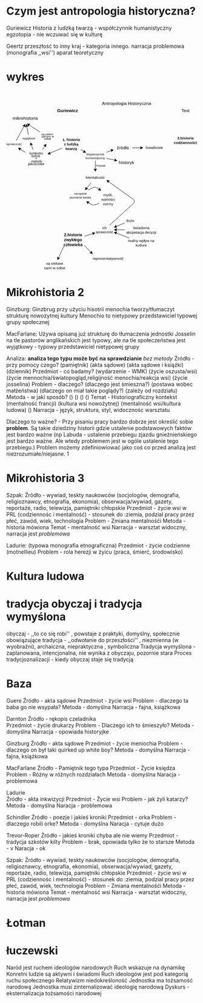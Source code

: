 # Czym jest antropologia historyczna? 
Guriewicz
Historia z ludzką twarzą - współczynnik humanistyczny
egzotopia - nie wczuwać się w kulturę

Geertz
przeszłość to inny kraj - kategoria innego.
narracja problemowa (monografia ,,wsi'')
aparat teoretyczny

# wykres 
<svg xmlns="http://www.w3.org/2000/svg" style="cursor:pointer;max-width:100%;max-height:490px;" xmlns:xlink="http://www.w3.org/1999/xlink" version="1.1" width="518px" viewBox="-0.5 -0.5 518 490" content="&lt;mxfile&gt;&#10;  &lt;diagram id=&quot;Hi7lBlctnwFlsOAV_O0D&quot; name=&quot;Page-1&quot;&gt;&#10;    &lt;mxGraphModel dx=&quot;888&quot; dy=&quot;766&quot; grid=&quot;1&quot; gridSize=&quot;10&quot; guides=&quot;1&quot; tooltips=&quot;1&quot; connect=&quot;1&quot; arrows=&quot;1&quot; fold=&quot;1&quot; page=&quot;1&quot; pageScale=&quot;1&quot; pageWidth=&quot;850&quot; pageHeight=&quot;1100&quot; math=&quot;0&quot; shadow=&quot;0&quot;&gt;&#10;      &lt;root&gt;&#10;        &lt;mxCell id=&quot;0&quot; /&gt;&#10;        &lt;mxCell id=&quot;1&quot; parent=&quot;0&quot; /&gt;&#10;        &lt;mxCell id=&quot;2&quot; value=&quot;Antropologia Historyczna&quot; style=&quot;text;html=1;align=center;verticalAlign=middle;whiteSpace=wrap;rounded=0;&quot; parent=&quot;1&quot; vertex=&quot;1&quot;&gt;&#10;          &lt;mxGeometry x=&quot;345&quot; y=&quot;290&quot; width=&quot;140&quot; height=&quot;70&quot; as=&quot;geometry&quot; /&gt;&#10;        &lt;/mxCell&gt;&#10;        &lt;mxCell id=&quot;4&quot; value=&quot;&amp;lt;b&amp;gt;Guriewicz&amp;lt;span style=&amp;quot;font-family: monospace; font-size: 0px; text-align: start; text-wrap-mode: nowrap;&amp;quot;&amp;gt;%3CmxGraphModel%3E%3Croot%3E%3CmxCell%20id%3D%220%22%2F%3E%3CmxCell%20id%3D%221%22%20parent%3D%220%22%2F%3E%3CmxCell%20id%3D%222%22%20value%3D%22Text%22%20style%3D%22text%3Bhtml%3D1%3Balign%3Dcenter%3BverticalAlign%3Dmiddle%3BwhiteSpace%3Dwrap%3Brounded%3D0%3B%22%20vertex%3D%221%22%20parent%3D%221%22%3E%3CmxGeometry%20x%3D%22230%22%20y%3D%22380%22%20width%3D%2260%22%20height%3D%2230%22%20as%3D%22geometry%22%2F%3E%3C%2FmxCell%3E%3C%2Froot%3E%3C%2FmxGraphModel%3E&amp;lt;/span&amp;gt;&amp;lt;/b&amp;gt;&quot; style=&quot;text;html=1;align=center;verticalAlign=middle;whiteSpace=wrap;rounded=0;&quot; parent=&quot;1&quot; vertex=&quot;1&quot;&gt;&#10;          &lt;mxGeometry x=&quot;225&quot; y=&quot;330&quot; width=&quot;60&quot; height=&quot;30&quot; as=&quot;geometry&quot; /&gt;&#10;        &lt;/mxCell&gt;&#10;        &lt;mxCell id=&quot;5&quot; value=&quot;Text&quot; style=&quot;text;html=1;align=center;verticalAlign=middle;whiteSpace=wrap;rounded=0;&quot; parent=&quot;1&quot; vertex=&quot;1&quot;&gt;&#10;          &lt;mxGeometry x=&quot;545&quot; y=&quot;330&quot; width=&quot;60&quot; height=&quot;30&quot; as=&quot;geometry&quot; /&gt;&#10;        &lt;/mxCell&gt;&#10;        &lt;mxCell id=&quot;47&quot; style=&quot;edgeStyle=none;html=1;&quot; parent=&quot;1&quot; source=&quot;6&quot; target=&quot;49&quot; edge=&quot;1&quot;&gt;&#10;          &lt;mxGeometry relative=&quot;1&quot; as=&quot;geometry&quot;&gt;&#10;            &lt;mxPoint x=&quot;200&quot; y=&quot;470&quot; as=&quot;targetPoint&quot; /&gt;&#10;          &lt;/mxGeometry&gt;&#10;        &lt;/mxCell&gt;&#10;        &lt;mxCell id=&quot;6&quot; value=&quot;&amp;lt;font style=&amp;quot;font-size: 10px;&amp;quot;&amp;gt;&amp;lt;b&amp;gt;1. historia z ludzką twarzą&amp;lt;/b&amp;gt;&amp;lt;/font&amp;gt;&quot; style=&quot;text;html=1;align=center;verticalAlign=middle;whiteSpace=wrap;rounded=0;&quot; parent=&quot;1&quot; vertex=&quot;1&quot;&gt;&#10;          &lt;mxGeometry x=&quot;240&quot; y=&quot;420&quot; width=&quot;50&quot; height=&quot;30&quot; as=&quot;geometry&quot; /&gt;&#10;        &lt;/mxCell&gt;&#10;        &lt;mxCell id=&quot;17&quot; style=&quot;edgeStyle=none;html=1;&quot; parent=&quot;1&quot; source=&quot;8&quot; edge=&quot;1&quot;&gt;&#10;          &lt;mxGeometry relative=&quot;1&quot; as=&quot;geometry&quot;&gt;&#10;            &lt;mxPoint x=&quot;380&quot; y=&quot;450&quot; as=&quot;targetPoint&quot; /&gt;&#10;          &lt;/mxGeometry&gt;&#10;        &lt;/mxCell&gt;&#10;        &lt;mxCell id=&quot;19&quot; style=&quot;edgeStyle=none;html=1;&quot; parent=&quot;1&quot; source=&quot;8&quot; target=&quot;20&quot; edge=&quot;1&quot;&gt;&#10;          &lt;mxGeometry relative=&quot;1&quot; as=&quot;geometry&quot;&gt;&#10;            &lt;mxPoint x=&quot;390&quot; y=&quot;480&quot; as=&quot;targetPoint&quot; /&gt;&#10;          &lt;/mxGeometry&gt;&#10;        &lt;/mxCell&gt;&#10;        &lt;mxCell id=&quot;8&quot; value=&quot;&amp;lt;font style=&amp;quot;font-size: 8px;&amp;quot;&amp;gt;Współczynnik humanistyczny&amp;lt;/font&amp;gt;&quot; style=&quot;text;html=1;align=center;verticalAlign=middle;whiteSpace=wrap;rounded=0;&quot; parent=&quot;1&quot; vertex=&quot;1&quot;&gt;&#10;          &lt;mxGeometry x=&quot;300&quot; y=&quot;455&quot; width=&quot;60&quot; height=&quot;25&quot; as=&quot;geometry&quot; /&gt;&#10;        &lt;/mxCell&gt;&#10;        &lt;mxCell id=&quot;23&quot; style=&quot;edgeStyle=none;html=1;&quot; parent=&quot;1&quot; source=&quot;11&quot; target=&quot;24&quot; edge=&quot;1&quot;&gt;&#10;          &lt;mxGeometry relative=&quot;1&quot; as=&quot;geometry&quot;&gt;&#10;            &lt;mxPoint x=&quot;300&quot; y=&quot;570&quot; as=&quot;targetPoint&quot; /&gt;&#10;          &lt;/mxGeometry&gt;&#10;        &lt;/mxCell&gt;&#10;        &lt;mxCell id=&quot;11&quot; value=&quot;&amp;lt;font size=&amp;quot;1&amp;quot;&amp;gt;Mentalność&amp;lt;/font&amp;gt;&quot; style=&quot;text;html=1;align=center;verticalAlign=middle;whiteSpace=wrap;rounded=0;&quot; parent=&quot;1&quot; vertex=&quot;1&quot;&gt;&#10;          &lt;mxGeometry x=&quot;300&quot; y=&quot;510&quot; width=&quot;60&quot; height=&quot;30&quot; as=&quot;geometry&quot; /&gt;&#10;        &lt;/mxCell&gt;&#10;        &lt;mxCell id=&quot;16&quot; style=&quot;edgeStyle=none;html=1;exitX=0;exitY=0;exitDx=0;exitDy=0;&quot; parent=&quot;1&quot; source=&quot;12&quot; target=&quot;11&quot; edge=&quot;1&quot;&gt;&#10;          &lt;mxGeometry relative=&quot;1&quot; as=&quot;geometry&quot; /&gt;&#10;        &lt;/mxCell&gt;&#10;        &lt;mxCell id=&quot;12&quot; value=&quot;&amp;lt;font style=&amp;quot;font-size: 7px;&amp;quot;&amp;gt;Postulat&amp;lt;/font&amp;gt;&quot; style=&quot;text;html=1;align=center;verticalAlign=middle;whiteSpace=wrap;rounded=0;&quot; parent=&quot;1&quot; vertex=&quot;1&quot;&gt;&#10;          &lt;mxGeometry x=&quot;330&quot; y=&quot;480&quot; width=&quot;30&quot; height=&quot;30&quot; as=&quot;geometry&quot; /&gt;&#10;        &lt;/mxCell&gt;&#10;        &lt;mxCell id=&quot;15&quot; style=&quot;edgeStyle=none;html=1;entryX=0.081;entryY=0.135;entryDx=0;entryDy=0;entryPerimeter=0;&quot; parent=&quot;1&quot; source=&quot;6&quot; target=&quot;8&quot; edge=&quot;1&quot;&gt;&#10;          &lt;mxGeometry relative=&quot;1&quot; as=&quot;geometry&quot; /&gt;&#10;        &lt;/mxCell&gt;&#10;        &lt;mxCell id=&quot;21&quot; style=&quot;edgeStyle=none;html=1;&quot; parent=&quot;1&quot; source=&quot;18&quot; target=&quot;22&quot; edge=&quot;1&quot;&gt;&#10;          &lt;mxGeometry relative=&quot;1&quot; as=&quot;geometry&quot;&gt;&#10;            &lt;mxPoint x=&quot;470&quot; y=&quot;445&quot; as=&quot;targetPoint&quot; /&gt;&#10;          &lt;/mxGeometry&gt;&#10;        &lt;/mxCell&gt;&#10;        &lt;mxCell id=&quot;18&quot; value=&quot;źródła&quot; style=&quot;text;html=1;align=center;verticalAlign=middle;whiteSpace=wrap;rounded=0;&quot; parent=&quot;1&quot; vertex=&quot;1&quot;&gt;&#10;          &lt;mxGeometry x=&quot;380&quot; y=&quot;430&quot; width=&quot;50&quot; height=&quot;30&quot; as=&quot;geometry&quot; /&gt;&#10;        &lt;/mxCell&gt;&#10;        &lt;mxCell id=&quot;20&quot; value=&quot;historyk&quot; style=&quot;text;html=1;align=center;verticalAlign=middle;whiteSpace=wrap;rounded=0;&quot; parent=&quot;1&quot; vertex=&quot;1&quot;&gt;&#10;          &lt;mxGeometry x=&quot;390&quot; y=&quot;470&quot; width=&quot;50&quot; height=&quot;30&quot; as=&quot;geometry&quot; /&gt;&#10;        &lt;/mxCell&gt;&#10;        &lt;mxCell id=&quot;22&quot; value=&quot;&amp;lt;font style=&amp;quot;font-size: 9px;&amp;quot;&amp;gt;Świadkowie&amp;lt;/font&amp;gt;&quot; style=&quot;text;html=1;align=center;verticalAlign=middle;whiteSpace=wrap;rounded=0;&quot; parent=&quot;1&quot; vertex=&quot;1&quot;&gt;&#10;          &lt;mxGeometry x=&quot;460&quot; y=&quot;430&quot; width=&quot;60&quot; height=&quot;30&quot; as=&quot;geometry&quot; /&gt;&#10;        &lt;/mxCell&gt;&#10;        &lt;mxCell id=&quot;35&quot; style=&quot;edgeStyle=none;html=1;entryX=0.117;entryY=0.028;entryDx=0;entryDy=0;entryPerimeter=0;&quot; parent=&quot;1&quot; source=&quot;24&quot; target=&quot;29&quot; edge=&quot;1&quot;&gt;&#10;          &lt;mxGeometry relative=&quot;1&quot; as=&quot;geometry&quot;&gt;&#10;            &lt;Array as=&quot;points&quot;&gt;&#10;              &lt;mxPoint x=&quot;310&quot; y=&quot;560&quot; /&gt;&#10;              &lt;mxPoint x=&quot;330&quot; y=&quot;550&quot; /&gt;&#10;            &lt;/Array&gt;&#10;          &lt;/mxGeometry&gt;&#10;        &lt;/mxCell&gt;&#10;        &lt;mxCell id=&quot;24&quot; value=&quot;&amp;lt;font style=&amp;quot;font-size: 8px;&amp;quot;&amp;gt;narzędzie poznania świata&amp;lt;/font&amp;gt;&quot; style=&quot;text;html=1;align=center;verticalAlign=middle;whiteSpace=wrap;rounded=0;&quot; parent=&quot;1&quot; vertex=&quot;1&quot;&gt;&#10;          &lt;mxGeometry x=&quot;260&quot; y=&quot;560&quot; width=&quot;60&quot; height=&quot;30&quot; as=&quot;geometry&quot; /&gt;&#10;        &lt;/mxCell&gt;&#10;        &lt;mxCell id=&quot;29&quot; value=&quot;&amp;lt;font style=&amp;quot;font-size: 10px;&amp;quot;&amp;gt;myśli,&amp;lt;/font&amp;gt;&amp;lt;div&amp;gt;&amp;lt;font style=&amp;quot;font-size: 10px;&amp;quot;&amp;gt;wartości&amp;lt;/font&amp;gt;&amp;lt;/div&amp;gt;&amp;lt;div&amp;gt;&amp;lt;font style=&amp;quot;font-size: 10px;&amp;quot;&amp;gt;normy&amp;lt;/font&amp;gt;&amp;lt;/div&amp;gt;&quot; style=&quot;text;html=1;align=center;verticalAlign=middle;whiteSpace=wrap;rounded=0;&quot; parent=&quot;1&quot; vertex=&quot;1&quot;&gt;&#10;          &lt;mxGeometry x=&quot;340&quot; y=&quot;560&quot; width=&quot;50&quot; height=&quot;50&quot; as=&quot;geometry&quot; /&gt;&#10;        &lt;/mxCell&gt;&#10;        &lt;mxCell id=&quot;33&quot; style=&quot;edgeStyle=none;html=1;entryX=0.75;entryY=1;entryDx=0;entryDy=0;&quot; parent=&quot;1&quot; source=&quot;29&quot; target=&quot;24&quot; edge=&quot;1&quot;&gt;&#10;          &lt;mxGeometry relative=&quot;1&quot; as=&quot;geometry&quot;&gt;&#10;            &lt;Array as=&quot;points&quot;&gt;&#10;              &lt;mxPoint x=&quot;330&quot; y=&quot;600&quot; /&gt;&#10;              &lt;mxPoint x=&quot;320&quot; y=&quot;600&quot; /&gt;&#10;            &lt;/Array&gt;&#10;          &lt;/mxGeometry&gt;&#10;        &lt;/mxCell&gt;&#10;        &lt;mxCell id=&quot;52&quot; style=&quot;edgeStyle=none;html=1;&quot; parent=&quot;1&quot; source=&quot;49&quot; target=&quot;53&quot; edge=&quot;1&quot;&gt;&#10;          &lt;mxGeometry relative=&quot;1&quot; as=&quot;geometry&quot;&gt;&#10;            &lt;mxPoint x=&quot;160&quot; y=&quot;430&quot; as=&quot;targetPoint&quot; /&gt;&#10;          &lt;/mxGeometry&gt;&#10;        &lt;/mxCell&gt;&#10;        &lt;mxCell id=&quot;61&quot; style=&quot;edgeStyle=none;html=1;entryX=0.75;entryY=1;entryDx=0;entryDy=0;&quot; parent=&quot;1&quot; source=&quot;49&quot; target=&quot;58&quot; edge=&quot;1&quot;&gt;&#10;          &lt;mxGeometry relative=&quot;1&quot; as=&quot;geometry&quot; /&gt;&#10;        &lt;/mxCell&gt;&#10;        &lt;mxCell id=&quot;49&quot; value=&quot;&amp;lt;font style=&amp;quot;font-size: 9px; line-height: 80%;&amp;quot;&amp;gt;konkretni&amp;lt;/font&amp;gt;&amp;lt;div&amp;gt;&amp;lt;span style=&amp;quot;background-color: transparent; font-size: 9px; line-height: 80%;&amp;quot;&amp;gt;ludzie&amp;amp;nbsp;&amp;lt;/span&amp;gt;&amp;lt;div style=&amp;quot;line-height: 80%;&amp;quot;&amp;gt;&amp;lt;div&amp;gt;&amp;lt;font style=&amp;quot;font-size: 9px; line-height: 80%;&amp;quot;&amp;gt;+&amp;lt;/font&amp;gt;&amp;lt;/div&amp;gt;&amp;lt;div&amp;gt;&amp;lt;font style=&amp;quot;font-size: 9px; line-height: 80%;&amp;quot;&amp;gt;&amp;amp;nbsp;metody jakościowe&amp;lt;/font&amp;gt;&amp;lt;/div&amp;gt;&amp;lt;/div&amp;gt;&amp;lt;/div&amp;gt;&quot; style=&quot;text;html=1;align=center;verticalAlign=middle;whiteSpace=wrap;rounded=0;&quot; parent=&quot;1&quot; vertex=&quot;1&quot;&gt;&#10;          &lt;mxGeometry x=&quot;140&quot; y=&quot;450&quot; width=&quot;60&quot; height=&quot;50&quot; as=&quot;geometry&quot; /&gt;&#10;        &lt;/mxCell&gt;&#10;        &lt;mxCell id=&quot;64&quot; style=&quot;edgeStyle=none;html=1;&quot; parent=&quot;1&quot; source=&quot;53&quot; target=&quot;62&quot; edge=&quot;1&quot;&gt;&#10;          &lt;mxGeometry relative=&quot;1&quot; as=&quot;geometry&quot; /&gt;&#10;        &lt;/mxCell&gt;&#10;        &lt;mxCell id=&quot;53&quot; value=&quot;&amp;lt;font style=&amp;quot;font-size: 8px;&amp;quot;&amp;gt;wyjątkowi&amp;lt;/font&amp;gt;&quot; style=&quot;text;html=1;align=center;verticalAlign=middle;whiteSpace=wrap;rounded=0;&quot; parent=&quot;1&quot; vertex=&quot;1&quot;&gt;&#10;          &lt;mxGeometry x=&quot;130&quot; y=&quot;410&quot; width=&quot;40&quot; height=&quot;20&quot; as=&quot;geometry&quot; /&gt;&#10;        &lt;/mxCell&gt;&#10;        &lt;mxCell id=&quot;63&quot; style=&quot;edgeStyle=none;html=1;entryX=0.5;entryY=1;entryDx=0;entryDy=0;&quot; parent=&quot;1&quot; source=&quot;58&quot; target=&quot;62&quot; edge=&quot;1&quot;&gt;&#10;          &lt;mxGeometry relative=&quot;1&quot; as=&quot;geometry&quot; /&gt;&#10;        &lt;/mxCell&gt;&#10;        &lt;mxCell id=&quot;58&quot; value=&quot;&amp;lt;font style=&amp;quot;font-size: 8px;&amp;quot;&amp;gt;sprawczość&amp;lt;/font&amp;gt;&quot; style=&quot;text;html=1;align=center;verticalAlign=middle;whiteSpace=wrap;rounded=0;&quot; parent=&quot;1&quot; vertex=&quot;1&quot;&gt;&#10;          &lt;mxGeometry x=&quot;90&quot; y=&quot;425&quot; width=&quot;40&quot; height=&quot;20&quot; as=&quot;geometry&quot; /&gt;&#10;        &lt;/mxCell&gt;&#10;        &lt;mxCell id=&quot;65&quot; style=&quot;edgeStyle=none;html=1;entryX=0.554;entryY=0.968;entryDx=0;entryDy=0;entryPerimeter=0;&quot; parent=&quot;1&quot; source=&quot;59&quot; target=&quot;62&quot; edge=&quot;1&quot;&gt;&#10;          &lt;mxGeometry relative=&quot;1&quot; as=&quot;geometry&quot; /&gt;&#10;        &lt;/mxCell&gt;&#10;        &lt;mxCell id=&quot;59&quot; value=&quot;&amp;lt;span style=&amp;quot;background-color: transparent; font-size: 8px; line-height: 80%;&amp;quot;&amp;gt;są celem&amp;lt;/span&amp;gt;&amp;lt;div style=&amp;quot;line-height: 80%;&amp;quot;&amp;gt;&amp;lt;span style=&amp;quot;background-color: transparent; font-size: 8px; line-height: 80%;&amp;quot;&amp;gt;&amp;amp;nbsp;samym w&amp;lt;/span&amp;gt;&amp;lt;/div&amp;gt;&amp;lt;div style=&amp;quot;line-height: 80%;&amp;quot;&amp;gt;&amp;lt;span style=&amp;quot;background-color: transparent; font-size: 8px; line-height: 80%;&amp;quot;&amp;gt;&amp;amp;nbsp;sobie&amp;lt;/span&amp;gt;&amp;lt;/div&amp;gt;&quot; style=&quot;text;html=1;align=center;verticalAlign=middle;whiteSpace=wrap;rounded=0;&quot; parent=&quot;1&quot; vertex=&quot;1&quot;&gt;&#10;          &lt;mxGeometry x=&quot;180&quot; y=&quot;390&quot; width=&quot;40&quot; height=&quot;50&quot; as=&quot;geometry&quot; /&gt;&#10;        &lt;/mxCell&gt;&#10;        &lt;mxCell id=&quot;60&quot; style=&quot;edgeStyle=none;html=1;entryX=0.423;entryY=0.881;entryDx=0;entryDy=0;entryPerimeter=0;&quot; parent=&quot;1&quot; source=&quot;49&quot; target=&quot;59&quot; edge=&quot;1&quot;&gt;&#10;          &lt;mxGeometry relative=&quot;1&quot; as=&quot;geometry&quot; /&gt;&#10;        &lt;/mxCell&gt;&#10;        &lt;mxCell id=&quot;62&quot; value=&quot;mikrohistoria&quot; style=&quot;text;html=1;align=center;verticalAlign=middle;whiteSpace=wrap;rounded=0;&quot; parent=&quot;1&quot; vertex=&quot;1&quot;&gt;&#10;          &lt;mxGeometry x=&quot;100&quot; y=&quot;350&quot; width=&quot;80&quot; height=&quot;30&quot; as=&quot;geometry&quot; /&gt;&#10;        &lt;/mxCell&gt;&#10;        &lt;mxCell id=&quot;69&quot; style=&quot;edgeStyle=none;html=1;&quot; parent=&quot;1&quot; source=&quot;66&quot; target=&quot;70&quot; edge=&quot;1&quot;&gt;&#10;          &lt;mxGeometry relative=&quot;1&quot; as=&quot;geometry&quot;&gt;&#10;            &lt;mxPoint x=&quot;340&quot; y=&quot;680&quot; as=&quot;targetPoint&quot; /&gt;&#10;          &lt;/mxGeometry&gt;&#10;        &lt;/mxCell&gt;&#10;        &lt;mxCell id=&quot;82&quot; style=&quot;edgeStyle=none;html=1;entryX=0.032;entryY=0.122;entryDx=0;entryDy=0;exitX=1;exitY=1;exitDx=0;exitDy=0;entryPerimeter=0;&quot; parent=&quot;1&quot; source=&quot;66&quot; target=&quot;81&quot; edge=&quot;1&quot;&gt;&#10;          &lt;mxGeometry relative=&quot;1&quot; as=&quot;geometry&quot; /&gt;&#10;        &lt;/mxCell&gt;&#10;        &lt;mxCell id=&quot;84&quot; style=&quot;edgeStyle=none;html=1;exitX=0.078;exitY=1.066;exitDx=0;exitDy=0;exitPerimeter=0;&quot; parent=&quot;1&quot; source=&quot;66&quot; target=&quot;85&quot; edge=&quot;1&quot;&gt;&#10;          &lt;mxGeometry relative=&quot;1&quot; as=&quot;geometry&quot;&gt;&#10;            &lt;mxPoint x=&quot;230&quot; y=&quot;760&quot; as=&quot;targetPoint&quot; /&gt;&#10;          &lt;/mxGeometry&gt;&#10;        &lt;/mxCell&gt;&#10;        &lt;mxCell id=&quot;66&quot; value=&quot;&amp;lt;font style=&amp;quot;font-size: 11px;&amp;quot;&amp;gt;&amp;lt;b&amp;gt;2.historia zwykłego człowieka&amp;lt;/b&amp;gt;&amp;lt;/font&amp;gt;&quot; style=&quot;text;html=1;align=center;verticalAlign=middle;whiteSpace=wrap;rounded=0;&quot; parent=&quot;1&quot; vertex=&quot;1&quot;&gt;&#10;          &lt;mxGeometry x=&quot;240&quot; y=&quot;680&quot; width=&quot;60&quot; height=&quot;30&quot; as=&quot;geometry&quot; /&gt;&#10;        &lt;/mxCell&gt;&#10;        &lt;mxCell id=&quot;70&quot; value=&quot;&amp;lt;font style=&amp;quot;font-size: 9px;&amp;quot;&amp;gt;Ich sprawczość&amp;lt;/font&amp;gt;&quot; style=&quot;text;html=1;align=center;verticalAlign=middle;whiteSpace=wrap;rounded=0;&quot; parent=&quot;1&quot; vertex=&quot;1&quot;&gt;&#10;          &lt;mxGeometry x=&quot;330&quot; y=&quot;655&quot; width=&quot;50&quot; height=&quot;25&quot; as=&quot;geometry&quot; /&gt;&#10;        &lt;/mxCell&gt;&#10;        &lt;mxCell id=&quot;76&quot; style=&quot;edgeStyle=none;html=1;entryX=1;entryY=0.25;entryDx=0;entryDy=0;&quot; parent=&quot;1&quot; source=&quot;73&quot; target=&quot;70&quot; edge=&quot;1&quot;&gt;&#10;          &lt;mxGeometry relative=&quot;1&quot; as=&quot;geometry&quot; /&gt;&#10;        &lt;/mxCell&gt;&#10;        &lt;mxCell id=&quot;73&quot; value=&quot;&amp;lt;font size=&amp;quot;1&amp;quot;&amp;gt;dużo&amp;lt;/font&amp;gt;&amp;lt;span style=&amp;quot;font-family: monospace; font-size: 0px; text-align: start; text-wrap-mode: nowrap;&amp;quot;&amp;gt;%3CmxGraphModel%3E%3Croot%3E%3CmxCell%20id%3D%220%22%2F%3E%3CmxCell%20id%3D%221%22%20parent%3D%220%22%2F%3E%3CmxCell%20id%3D%222%22%20value%3D%22%26lt%3Bfont%20style%3D%26quot%3Bfont-size%3A%209px%3B%26quot%3B%26gt%3BIch%20sprawczo%C5%9B%C4%87%26lt%3B%2Ffont%26gt%3B%22%20style%3D%22text%3Bhtml%3D1%3Balign%3Dcenter%3BverticalAlign%3Dmiddle%3BwhiteSpace%3Dwrap%3Brounded%3D0%3B%22%20vertex%3D%221%22%20parent%3D%221%22%3E%3CmxGeometry%20x%3D%22330%22%20y%3D%22655%22%20width%3D%2250%22%20height%3D%2225%22%20as%3D%22geometry%22%2F%3E%3C%2FmxCell%3E%3C%2Froot%3E%3C%2FmxGraphModel%3E&amp;lt;/span&amp;gt;&quot; style=&quot;text;html=1;align=center;verticalAlign=middle;whiteSpace=wrap;rounded=0;&quot; parent=&quot;1&quot; vertex=&quot;1&quot;&gt;&#10;          &lt;mxGeometry x=&quot;410&quot; y=&quot;630&quot; width=&quot;30&quot; height=&quot;25&quot; as=&quot;geometry&quot; /&gt;&#10;        &lt;/mxCell&gt;&#10;        &lt;mxCell id=&quot;75&quot; style=&quot;edgeStyle=none;html=1;entryX=1;entryY=0.5;entryDx=0;entryDy=0;&quot; parent=&quot;1&quot; source=&quot;74&quot; target=&quot;70&quot; edge=&quot;1&quot;&gt;&#10;          &lt;mxGeometry relative=&quot;1&quot; as=&quot;geometry&quot; /&gt;&#10;        &lt;/mxCell&gt;&#10;        &lt;mxCell id=&quot;74&quot; value=&quot;&amp;lt;font size=&amp;quot;1&amp;quot;&amp;gt;świadoma akcpetacja decyzji&amp;lt;/font&amp;gt;&quot; style=&quot;text;html=1;align=center;verticalAlign=middle;whiteSpace=wrap;rounded=0;&quot; parent=&quot;1&quot; vertex=&quot;1&quot;&gt;&#10;          &lt;mxGeometry x=&quot;410&quot; y=&quot;655&quot; width=&quot;90&quot; height=&quot;25&quot; as=&quot;geometry&quot; /&gt;&#10;        &lt;/mxCell&gt;&#10;        &lt;mxCell id=&quot;80&quot; style=&quot;edgeStyle=none;html=1;entryX=1;entryY=0.75;entryDx=0;entryDy=0;&quot; parent=&quot;1&quot; source=&quot;77&quot; target=&quot;70&quot; edge=&quot;1&quot;&gt;&#10;          &lt;mxGeometry relative=&quot;1&quot; as=&quot;geometry&quot; /&gt;&#10;        &lt;/mxCell&gt;&#10;        &lt;mxCell id=&quot;77&quot; value=&quot;&amp;lt;font size=&amp;quot;1&amp;quot;&amp;gt;realny wpływ na kutlure&amp;lt;/font&amp;gt;&quot; style=&quot;text;html=1;align=center;verticalAlign=middle;whiteSpace=wrap;rounded=0;&quot; parent=&quot;1&quot; vertex=&quot;1&quot;&gt;&#10;          &lt;mxGeometry x=&quot;410&quot; y=&quot;690&quot; width=&quot;90&quot; height=&quot;25&quot; as=&quot;geometry&quot; /&gt;&#10;        &lt;/mxCell&gt;&#10;        &lt;mxCell id=&quot;81&quot; value=&quot;&amp;lt;font style=&amp;quot;font-size: 10px;&amp;quot;&amp;gt;reprezentatywność&amp;lt;/font&amp;gt;&quot; style=&quot;text;html=1;align=center;verticalAlign=middle;whiteSpace=wrap;rounded=0;&quot; parent=&quot;1&quot; vertex=&quot;1&quot;&gt;&#10;          &lt;mxGeometry x=&quot;320&quot; y=&quot;730&quot; width=&quot;90&quot; height=&quot;30&quot; as=&quot;geometry&quot; /&gt;&#10;        &lt;/mxCell&gt;&#10;        &lt;mxCell id=&quot;85&quot; value=&quot;&amp;lt;font style=&amp;quot;font-size: 10px;&amp;quot;&amp;gt;są ciekawi sami w sobie&amp;lt;/font&amp;gt;&quot; style=&quot;text;html=1;align=center;verticalAlign=middle;whiteSpace=wrap;rounded=0;&quot; parent=&quot;1&quot; vertex=&quot;1&quot;&gt;&#10;          &lt;mxGeometry x=&quot;190&quot; y=&quot;750&quot; width=&quot;60&quot; height=&quot;30&quot; as=&quot;geometry&quot; /&gt;&#10;        &lt;/mxCell&gt;&#10;        &lt;mxCell id=&quot;87&quot; style=&quot;edgeStyle=none;html=1;entryX=1;entryY=0.75;entryDx=0;entryDy=0;&quot; parent=&quot;1&quot; source=&quot;70&quot; target=&quot;11&quot; edge=&quot;1&quot;&gt;&#10;          &lt;mxGeometry relative=&quot;1&quot; as=&quot;geometry&quot;&gt;&#10;            &lt;Array as=&quot;points&quot;&gt;&#10;              &lt;mxPoint x=&quot;440&quot; y=&quot;590&quot; /&gt;&#10;            &lt;/Array&gt;&#10;          &lt;/mxGeometry&gt;&#10;        &lt;/mxCell&gt;&#10;        &lt;mxCell id=&quot;88&quot; value=&quot;&amp;lt;font style=&amp;quot;font-size: 10px;&amp;quot;&amp;gt;&amp;lt;b&amp;gt;3.historia codzienności&amp;lt;/b&amp;gt;&amp;lt;/font&amp;gt;&quot; style=&quot;text;html=1;align=center;verticalAlign=middle;whiteSpace=wrap;rounded=0;&quot; parent=&quot;1&quot; vertex=&quot;1&quot;&gt;&#10;          &lt;mxGeometry x=&quot;545&quot; y=&quot;410&quot; width=&quot;60&quot; height=&quot;30&quot; as=&quot;geometry&quot; /&gt;&#10;        &lt;/mxCell&gt;&#10;      &lt;/root&gt;&#10;    &lt;/mxGraphModel&gt;&#10;  &lt;/diagram&gt;&#10;&lt;/mxfile&gt;&#10;" onclick="(function(svg){var src=window.event.target||window.event.srcElement;while (src!=null&amp;&amp;src.nodeName.toLowerCase()!='a'){src=src.parentNode;}if(src==null){if(svg.wnd!=null&amp;&amp;!svg.wnd.closed){svg.wnd.focus();}else{var r=function(evt){if(evt.data=='ready'&amp;&amp;evt.source==svg.wnd){svg.wnd.postMessage(decodeURIComponent(svg.getAttribute('content')),'*');window.removeEventListener('message',r);}};window.addEventListener('message',r);svg.wnd=window.open('https://viewer.diagrams.net/?client=1&amp;page=0&amp;edit=_blank');}}})(this);"><defs/><g><g><rect x="256" y="0" width="140" height="70" fill="none" stroke="none" pointer-events="all"/></g><g><g transform="translate(-0.5 -0.5)"><switch><foreignObject style="overflow: visible; text-align: left;" pointer-events="none" width="100%" height="100%" requiredFeatures="http://www.w3.org/TR/SVG11/feature#Extensibility"><div xmlns="http://www.w3.org/1999/xhtml" style="display: flex; align-items: unsafe center; justify-content: unsafe center; width: 138px; height: 1px; padding-top: 35px; margin-left: 257px;"><div style="box-sizing: border-box; font-size: 0; text-align: center; color: #000000; "><div style="display: inline-block; font-size: 12px; font-family: &quot;Helvetica&quot;; color: light-dark(#000000, #ffffff); line-height: 1.2; pointer-events: all; white-space: normal; word-wrap: normal; ">Antropologia Historyczna</div></div></div></foreignObject><text x="326" y="39" fill="light-dark(#000000, #ffffff)" font-family="&quot;Helvetica&quot;" font-size="12px" text-anchor="middle">Antropologia Historyczna</text></switch></g></g><g><rect x="136" y="40" width="60" height="30" fill="none" stroke="none" pointer-events="all"/></g><g><g transform="translate(-0.5 -0.5)"><switch><foreignObject style="overflow: visible; text-align: left;" pointer-events="none" width="100%" height="100%" requiredFeatures="http://www.w3.org/TR/SVG11/feature#Extensibility"><div xmlns="http://www.w3.org/1999/xhtml" style="display: flex; align-items: unsafe center; justify-content: unsafe center; width: 58px; height: 1px; padding-top: 55px; margin-left: 137px;"><div style="box-sizing: border-box; font-size: 0; text-align: center; color: #000000; "><div style="display: inline-block; font-size: 12px; font-family: &quot;Helvetica&quot;; color: light-dark(#000000, #ffffff); line-height: 1.2; pointer-events: all; white-space: normal; word-wrap: normal; "><b>Guriewicz<span style="font-family: monospace; font-size: 0px; text-align: start; text-wrap-mode: nowrap;">%3CmxGraphModel%3E%3Croot%3E%3CmxCell%20id%3D%220%22%2F%3E%3CmxCell%20id%3D%221%22%20parent%3D%220%22%2F%3E%3CmxCell%20id%3D%222%22%20value%3D%22Text%22%20style%3D%22text%3Bhtml%3D1%3Balign%3Dcenter%3BverticalAlign%3Dmiddle%3BwhiteSpace%3Dwrap%3Brounded%3D0%3B%22%20vertex%3D%221%22%20parent%3D%221%22%3E%3CmxGeometry%20x%3D%22230%22%20y%3D%22380%22%20width%3D%2260%22%20height%3D%2230%22%20as%3D%22geometry%22%2F%3E%3C%2FmxCell%3E%3C%2Froot%3E%3C%2FmxGraphModel%3E</span></b></div></div></div></foreignObject><text x="166" y="59" fill="light-dark(#000000, #ffffff)" font-family="&quot;Helvetica&quot;" font-size="12px" text-anchor="middle">Guriewicz%...</text></switch></g></g><g><rect x="456" y="40" width="60" height="30" fill="none" stroke="none" pointer-events="all"/></g><g><g transform="translate(-0.5 -0.5)"><switch><foreignObject style="overflow: visible; text-align: left;" pointer-events="none" width="100%" height="100%" requiredFeatures="http://www.w3.org/TR/SVG11/feature#Extensibility"><div xmlns="http://www.w3.org/1999/xhtml" style="display: flex; align-items: unsafe center; justify-content: unsafe center; width: 58px; height: 1px; padding-top: 55px; margin-left: 457px;"><div style="box-sizing: border-box; font-size: 0; text-align: center; color: #000000; "><div style="display: inline-block; font-size: 12px; font-family: &quot;Helvetica&quot;; color: light-dark(#000000, #ffffff); line-height: 1.2; pointer-events: all; white-space: normal; word-wrap: normal; ">Text</div></div></div></foreignObject><text x="486" y="59" fill="light-dark(#000000, #ffffff)" font-family="&quot;Helvetica&quot;" font-size="12px" text-anchor="middle">Text</text></switch></g></g><g><path d="M 151 155.53 L 116.87 169.9" fill="none" stroke="#000000" stroke-miterlimit="10" pointer-events="stroke" style="stroke: light-dark(rgb(0, 0, 0), rgb(255, 255, 255));"/><path d="M 112.03 171.93 L 117.12 165.99 L 116.87 169.9 L 119.84 172.44 Z" fill="#000000" stroke="#000000" stroke-miterlimit="10" pointer-events="all" style="fill: light-dark(rgb(0, 0, 0), rgb(255, 255, 255)); stroke: light-dark(rgb(0, 0, 0), rgb(255, 255, 255));"/></g><g><rect x="151" y="130" width="50" height="30" fill="none" stroke="none" pointer-events="all"/></g><g><g transform="translate(-0.5 -0.5)"><switch><foreignObject style="overflow: visible; text-align: left;" pointer-events="none" width="100%" height="100%" requiredFeatures="http://www.w3.org/TR/SVG11/feature#Extensibility"><div xmlns="http://www.w3.org/1999/xhtml" style="display: flex; align-items: unsafe center; justify-content: unsafe center; width: 48px; height: 1px; padding-top: 145px; margin-left: 152px;"><div style="box-sizing: border-box; font-size: 0; text-align: center; color: #000000; "><div style="display: inline-block; font-size: 12px; font-family: &quot;Helvetica&quot;; color: light-dark(#000000, #ffffff); line-height: 1.2; pointer-events: all; white-space: normal; word-wrap: normal; "><font style="font-size: 10px;"><b>1. historia z ludzką twarzą</b></font></div></div></div></foreignObject><text x="176" y="149" fill="light-dark(#000000, #ffffff)" font-family="&quot;Helvetica&quot;" font-size="12px" text-anchor="middle">1. histo...</text></switch></g></g><g><path d="M 271 167 L 284.99 162.1" fill="none" stroke="#000000" stroke-miterlimit="10" pointer-events="stroke" style="stroke: light-dark(rgb(0, 0, 0), rgb(255, 255, 255));"/><path d="M 289.94 160.37 L 284.49 165.99 L 284.99 162.1 L 282.18 159.38 Z" fill="#000000" stroke="#000000" stroke-miterlimit="10" pointer-events="all" style="fill: light-dark(rgb(0, 0, 0), rgb(255, 255, 255)); stroke: light-dark(rgb(0, 0, 0), rgb(255, 255, 255));"/></g><g><path d="M 271 183.68 L 294.76 188.57" fill="none" stroke="#000000" stroke-miterlimit="10" pointer-events="stroke" style="stroke: light-dark(rgb(0, 0, 0), rgb(255, 255, 255));"/><path d="M 299.9 189.63 L 292.34 191.64 L 294.76 188.57 L 293.75 184.79 Z" fill="#000000" stroke="#000000" stroke-miterlimit="10" pointer-events="all" style="fill: light-dark(rgb(0, 0, 0), rgb(255, 255, 255)); stroke: light-dark(rgb(0, 0, 0), rgb(255, 255, 255));"/></g><g><rect x="211" y="165" width="60" height="25" fill="none" stroke="none" pointer-events="all"/></g><g><g transform="translate(-0.5 -0.5)"><switch><foreignObject style="overflow: visible; text-align: left;" pointer-events="none" width="100%" height="100%" requiredFeatures="http://www.w3.org/TR/SVG11/feature#Extensibility"><div xmlns="http://www.w3.org/1999/xhtml" style="display: flex; align-items: unsafe center; justify-content: unsafe center; width: 58px; height: 1px; padding-top: 178px; margin-left: 212px;"><div style="box-sizing: border-box; font-size: 0; text-align: center; color: #000000; "><div style="display: inline-block; font-size: 12px; font-family: &quot;Helvetica&quot;; color: light-dark(#000000, #ffffff); line-height: 1.2; pointer-events: all; white-space: normal; word-wrap: normal; "><font style="font-size: 8px;">Współczynnik humanistyczny</font></div></div></div></foreignObject><text x="241" y="181" fill="light-dark(#000000, #ffffff)" font-family="&quot;Helvetica&quot;" font-size="12px" text-anchor="middle">Współczynni...</text></switch></g></g><g><path d="M 229 250 L 216.98 265.03" fill="none" stroke="#000000" stroke-miterlimit="10" pointer-events="stroke" style="stroke: light-dark(rgb(0, 0, 0), rgb(255, 255, 255));"/><path d="M 213.7 269.13 L 215.34 261.47 L 216.98 265.03 L 220.8 265.85 Z" fill="#000000" stroke="#000000" stroke-miterlimit="10" pointer-events="all" style="fill: light-dark(rgb(0, 0, 0), rgb(255, 255, 255)); stroke: light-dark(rgb(0, 0, 0), rgb(255, 255, 255));"/></g><g><rect x="211" y="220" width="60" height="30" fill="none" stroke="none" pointer-events="all"/></g><g><g transform="translate(-0.5 -0.5)"><switch><foreignObject style="overflow: visible; text-align: left;" pointer-events="none" width="100%" height="100%" requiredFeatures="http://www.w3.org/TR/SVG11/feature#Extensibility"><div xmlns="http://www.w3.org/1999/xhtml" style="display: flex; align-items: unsafe center; justify-content: unsafe center; width: 58px; height: 1px; padding-top: 235px; margin-left: 212px;"><div style="box-sizing: border-box; font-size: 0; text-align: center; color: #000000; "><div style="display: inline-block; font-size: 12px; font-family: &quot;Helvetica&quot;; color: light-dark(#000000, #ffffff); line-height: 1.2; pointer-events: all; white-space: normal; word-wrap: normal; "><font size="1">Mentalność</font></div></div></div></foreignObject><text x="241" y="239" fill="light-dark(#000000, #ffffff)" font-family="&quot;Helvetica&quot;" font-size="12px" text-anchor="middle">Mentalność</text></switch></g></g><g><path d="M 241 190 L 241 213.63" fill="none" stroke="#000000" stroke-miterlimit="10" pointer-events="stroke" style="stroke: light-dark(rgb(0, 0, 0), rgb(255, 255, 255));"/><path d="M 241 218.88 L 237.5 211.88 L 241 213.63 L 244.5 211.88 Z" fill="#000000" stroke="#000000" stroke-miterlimit="10" pointer-events="all" style="fill: light-dark(rgb(0, 0, 0), rgb(255, 255, 255)); stroke: light-dark(rgb(0, 0, 0), rgb(255, 255, 255));"/></g><g><rect x="241" y="190" width="30" height="30" fill="none" stroke="none" pointer-events="all"/></g><g><g transform="translate(-0.5 -0.5)"><switch><foreignObject style="overflow: visible; text-align: left;" pointer-events="none" width="100%" height="100%" requiredFeatures="http://www.w3.org/TR/SVG11/feature#Extensibility"><div xmlns="http://www.w3.org/1999/xhtml" style="display: flex; align-items: unsafe center; justify-content: unsafe center; width: 28px; height: 1px; padding-top: 205px; margin-left: 242px;"><div style="box-sizing: border-box; font-size: 0; text-align: center; color: #000000; "><div style="display: inline-block; font-size: 12px; font-family: &quot;Helvetica&quot;; color: light-dark(#000000, #ffffff); line-height: 1.2; pointer-events: all; white-space: normal; word-wrap: normal; "><font style="font-size: 7px;">Postulat</font></div></div></div></foreignObject><text x="256" y="209" fill="light-dark(#000000, #ffffff)" font-family="&quot;Helvetica&quot;" font-size="12px" text-anchor="middle">Postu...</text></switch></g></g><g><path d="M 201 159.66 L 210.37 165.15" fill="none" stroke="#000000" stroke-miterlimit="10" pointer-events="stroke" style="stroke: light-dark(rgb(0, 0, 0), rgb(255, 255, 255));"/><path d="M 214.9 167.81 L 207.09 167.29 L 210.37 165.15 L 210.63 161.25 Z" fill="#000000" stroke="#000000" stroke-miterlimit="10" pointer-events="all" style="fill: light-dark(rgb(0, 0, 0), rgb(255, 255, 255)); stroke: light-dark(rgb(0, 0, 0), rgb(255, 255, 255));"/></g><g><path d="M 341 155 L 364.63 155" fill="none" stroke="#000000" stroke-miterlimit="10" pointer-events="stroke" style="stroke: light-dark(rgb(0, 0, 0), rgb(255, 255, 255));"/><path d="M 369.88 155 L 362.88 158.5 L 364.63 155 L 362.88 151.5 Z" fill="#000000" stroke="#000000" stroke-miterlimit="10" pointer-events="all" style="fill: light-dark(rgb(0, 0, 0), rgb(255, 255, 255)); stroke: light-dark(rgb(0, 0, 0), rgb(255, 255, 255));"/></g><g><rect x="291" y="140" width="50" height="30" fill="none" stroke="none" pointer-events="all"/></g><g><g transform="translate(-0.5 -0.5)"><switch><foreignObject style="overflow: visible; text-align: left;" pointer-events="none" width="100%" height="100%" requiredFeatures="http://www.w3.org/TR/SVG11/feature#Extensibility"><div xmlns="http://www.w3.org/1999/xhtml" style="display: flex; align-items: unsafe center; justify-content: unsafe center; width: 48px; height: 1px; padding-top: 155px; margin-left: 292px;"><div style="box-sizing: border-box; font-size: 0; text-align: center; color: #000000; "><div style="display: inline-block; font-size: 12px; font-family: &quot;Helvetica&quot;; color: light-dark(#000000, #ffffff); line-height: 1.2; pointer-events: all; white-space: normal; word-wrap: normal; ">źródła</div></div></div></foreignObject><text x="316" y="159" fill="light-dark(#000000, #ffffff)" font-family="&quot;Helvetica&quot;" font-size="12px" text-anchor="middle">źródła</text></switch></g></g><g><rect x="301" y="180" width="50" height="30" fill="none" stroke="none" pointer-events="all"/></g><g><g transform="translate(-0.5 -0.5)"><switch><foreignObject style="overflow: visible; text-align: left;" pointer-events="none" width="100%" height="100%" requiredFeatures="http://www.w3.org/TR/SVG11/feature#Extensibility"><div xmlns="http://www.w3.org/1999/xhtml" style="display: flex; align-items: unsafe center; justify-content: unsafe center; width: 48px; height: 1px; padding-top: 195px; margin-left: 302px;"><div style="box-sizing: border-box; font-size: 0; text-align: center; color: #000000; "><div style="display: inline-block; font-size: 12px; font-family: &quot;Helvetica&quot;; color: light-dark(#000000, #ffffff); line-height: 1.2; pointer-events: all; white-space: normal; word-wrap: normal; ">historyk</div></div></div></foreignObject><text x="326" y="199" fill="light-dark(#000000, #ffffff)" font-family="&quot;Helvetica&quot;" font-size="12px" text-anchor="middle">historyk</text></switch></g></g><g><rect x="371" y="140" width="60" height="30" fill="none" stroke="none" pointer-events="all"/></g><g><g transform="translate(-0.5 -0.5)"><switch><foreignObject style="overflow: visible; text-align: left;" pointer-events="none" width="100%" height="100%" requiredFeatures="http://www.w3.org/TR/SVG11/feature#Extensibility"><div xmlns="http://www.w3.org/1999/xhtml" style="display: flex; align-items: unsafe center; justify-content: unsafe center; width: 58px; height: 1px; padding-top: 155px; margin-left: 372px;"><div style="box-sizing: border-box; font-size: 0; text-align: center; color: #000000; "><div style="display: inline-block; font-size: 12px; font-family: &quot;Helvetica&quot;; color: light-dark(#000000, #ffffff); line-height: 1.2; pointer-events: all; white-space: normal; word-wrap: normal; "><font style="font-size: 9px;">Świadkowie</font></div></div></div></foreignObject><text x="401" y="159" fill="light-dark(#000000, #ffffff)" font-family="&quot;Helvetica&quot;" font-size="12px" text-anchor="middle">Świadkowie</text></switch></g></g><g><path d="M 221 270 L 232.06 264.47 Q 241 260 246.34 263.84 L 251.68 267.68" fill="none" stroke="#000000" stroke-miterlimit="10" pointer-events="stroke" style="stroke: light-dark(rgb(0, 0, 0), rgb(255, 255, 255));"/><path d="M 255.94 270.75 L 248.22 269.5 L 251.68 267.68 L 252.3 263.82 Z" fill="#000000" stroke="#000000" stroke-miterlimit="10" pointer-events="all" style="fill: light-dark(rgb(0, 0, 0), rgb(255, 255, 255)); stroke: light-dark(rgb(0, 0, 0), rgb(255, 255, 255));"/></g><g><rect x="171" y="270" width="60" height="30" fill="none" stroke="none" pointer-events="all"/></g><g><g transform="translate(-0.5 -0.5)"><switch><foreignObject style="overflow: visible; text-align: left;" pointer-events="none" width="100%" height="100%" requiredFeatures="http://www.w3.org/TR/SVG11/feature#Extensibility"><div xmlns="http://www.w3.org/1999/xhtml" style="display: flex; align-items: unsafe center; justify-content: unsafe center; width: 58px; height: 1px; padding-top: 285px; margin-left: 172px;"><div style="box-sizing: border-box; font-size: 0; text-align: center; color: #000000; "><div style="display: inline-block; font-size: 12px; font-family: &quot;Helvetica&quot;; color: light-dark(#000000, #ffffff); line-height: 1.2; pointer-events: all; white-space: normal; word-wrap: normal; "><font style="font-size: 8px;">narzędzie poznania świata</font></div></div></div></foreignObject><text x="201" y="289" fill="light-dark(#000000, #ffffff)" font-family="&quot;Helvetica&quot;" font-size="12px" text-anchor="middle">narzędzie p...</text></switch></g></g><g><rect x="251" y="270" width="50" height="50" fill="none" stroke="none" pointer-events="all"/></g><g><g transform="translate(-0.5 -0.5)"><switch><foreignObject style="overflow: visible; text-align: left;" pointer-events="none" width="100%" height="100%" requiredFeatures="http://www.w3.org/TR/SVG11/feature#Extensibility"><div xmlns="http://www.w3.org/1999/xhtml" style="display: flex; align-items: unsafe center; justify-content: unsafe center; width: 48px; height: 1px; padding-top: 295px; margin-left: 252px;"><div style="box-sizing: border-box; font-size: 0; text-align: center; color: #000000; "><div style="display: inline-block; font-size: 12px; font-family: &quot;Helvetica&quot;; color: light-dark(#000000, #ffffff); line-height: 1.2; pointer-events: all; white-space: normal; word-wrap: normal; "><font style="font-size: 10px;">myśli,</font><div><font style="font-size: 10px;">wartości</font></div><div><font style="font-size: 10px;">normy</font></div></div></div></div></foreignObject><text x="276" y="299" fill="light-dark(#000000, #ffffff)" font-family="&quot;Helvetica&quot;" font-size="12px" text-anchor="middle">myśli,...</text></switch></g></g><g><path d="M 251 305.71 L 246 307.86 Q 241 310 236 310 L 233.5 310 Q 231 310 226.15 306.77 L 221.3 303.53" fill="none" stroke="#000000" stroke-miterlimit="10" pointer-events="stroke" style="stroke: light-dark(rgb(0, 0, 0), rgb(255, 255, 255));"/><path d="M 216.93 300.62 L 224.7 301.59 L 221.3 303.53 L 220.81 307.42 Z" fill="#000000" stroke="#000000" stroke-miterlimit="10" pointer-events="all" style="fill: light-dark(rgb(0, 0, 0), rgb(255, 255, 255)); stroke: light-dark(rgb(0, 0, 0), rgb(255, 255, 255));"/></g><g><path d="M 71.91 160 L 66.81 145.98" fill="none" stroke="#000000" stroke-miterlimit="10" pointer-events="stroke" style="stroke: light-dark(rgb(0, 0, 0), rgb(255, 255, 255));"/><path d="M 65.02 141.05 L 70.7 146.43 L 66.81 145.98 L 64.12 148.83 Z" fill="#000000" stroke="#000000" stroke-miterlimit="10" pointer-events="all" style="fill: light-dark(rgb(0, 0, 0), rgb(255, 255, 255)); stroke: light-dark(rgb(0, 0, 0), rgb(255, 255, 255));"/></g><g><path d="M 51 167 L 36.46 158.28" fill="none" stroke="#000000" stroke-miterlimit="10" pointer-events="stroke" style="stroke: light-dark(rgb(0, 0, 0), rgb(255, 255, 255));"/><path d="M 31.96 155.58 L 39.76 156.18 L 36.46 158.28 L 36.16 162.18 Z" fill="#000000" stroke="#000000" stroke-miterlimit="10" pointer-events="all" style="fill: light-dark(rgb(0, 0, 0), rgb(255, 255, 255)); stroke: light-dark(rgb(0, 0, 0), rgb(255, 255, 255));"/></g><g><rect x="51" y="160" width="60" height="50" fill="none" stroke="none" pointer-events="all"/></g><g><g transform="translate(-0.5 -0.5)"><switch><foreignObject style="overflow: visible; text-align: left;" pointer-events="none" width="100%" height="100%" requiredFeatures="http://www.w3.org/TR/SVG11/feature#Extensibility"><div xmlns="http://www.w3.org/1999/xhtml" style="display: flex; align-items: unsafe center; justify-content: unsafe center; width: 58px; height: 1px; padding-top: 185px; margin-left: 52px;"><div style="box-sizing: border-box; font-size: 0; text-align: center; color: #000000; "><div style="display: inline-block; font-size: 12px; font-family: &quot;Helvetica&quot;; color: light-dark(#000000, #ffffff); line-height: 1.2; pointer-events: all; white-space: normal; word-wrap: normal; "><font style="font-size: 9px; line-height: 80%;">konkretni</font><div><span style="background-color: transparent; font-size: 9px; line-height: 80%;">ludzie </span><div style="line-height: 80%;"><div><font style="font-size: 9px; line-height: 80%;">+</font></div><div><font style="font-size: 9px; line-height: 80%;"> metody jakościowe</font></div></div></div></div></div></div></foreignObject><text x="81" y="189" fill="light-dark(#000000, #ffffff)" font-family="&quot;Helvetica&quot;" font-size="12px" text-anchor="middle">konkretni...</text></switch></g></g><g><path d="M 59.18 120 L 54.87 96.27" fill="none" stroke="#000000" stroke-miterlimit="10" pointer-events="stroke" style="stroke: light-dark(rgb(0, 0, 0), rgb(255, 255, 255));"/><path d="M 53.93 91.1 L 58.62 97.36 L 54.87 96.27 L 51.74 98.61 Z" fill="#000000" stroke="#000000" stroke-miterlimit="10" pointer-events="all" style="fill: light-dark(rgb(0, 0, 0), rgb(255, 255, 255)); stroke: light-dark(rgb(0, 0, 0), rgb(255, 255, 255));"/></g><g><rect x="41" y="120" width="40" height="20" fill="none" stroke="none" pointer-events="all"/></g><g><g transform="translate(-0.5 -0.5)"><switch><foreignObject style="overflow: visible; text-align: left;" pointer-events="none" width="100%" height="100%" requiredFeatures="http://www.w3.org/TR/SVG11/feature#Extensibility"><div xmlns="http://www.w3.org/1999/xhtml" style="display: flex; align-items: unsafe center; justify-content: unsafe center; width: 38px; height: 1px; padding-top: 130px; margin-left: 42px;"><div style="box-sizing: border-box; font-size: 0; text-align: center; color: #000000; "><div style="display: inline-block; font-size: 12px; font-family: &quot;Helvetica&quot;; color: light-dark(#000000, #ffffff); line-height: 1.2; pointer-events: all; white-space: normal; word-wrap: normal; "><font style="font-size: 8px;">wyjątkowi</font></div></div></div></foreignObject><text x="61" y="134" fill="light-dark(#000000, #ffffff)" font-family="&quot;Helvetica&quot;" font-size="12px" text-anchor="middle">wyjątko...</text></switch></g></g><g><path d="M 26.45 135 L 47.95 95.59" fill="none" stroke="#000000" stroke-miterlimit="10" pointer-events="stroke" style="stroke: light-dark(rgb(0, 0, 0), rgb(255, 255, 255));"/><path d="M 50.46 90.98 L 50.19 98.8 L 47.95 95.59 L 44.04 95.45 Z" fill="#000000" stroke="#000000" stroke-miterlimit="10" pointer-events="all" style="fill: light-dark(rgb(0, 0, 0), rgb(255, 255, 255)); stroke: light-dark(rgb(0, 0, 0), rgb(255, 255, 255));"/></g><g><rect x="1" y="135" width="40" height="20" fill="none" stroke="none" pointer-events="all"/></g><g><g transform="translate(-0.5 -0.5)"><switch><foreignObject style="overflow: visible; text-align: left;" pointer-events="none" width="100%" height="100%" requiredFeatures="http://www.w3.org/TR/SVG11/feature#Extensibility"><div xmlns="http://www.w3.org/1999/xhtml" style="display: flex; align-items: unsafe center; justify-content: unsafe center; width: 38px; height: 1px; padding-top: 145px; margin-left: 2px;"><div style="box-sizing: border-box; font-size: 0; text-align: center; color: #000000; "><div style="display: inline-block; font-size: 12px; font-family: &quot;Helvetica&quot;; color: light-dark(#000000, #ffffff); line-height: 1.2; pointer-events: all; white-space: normal; word-wrap: normal; "><font style="font-size: 8px;">sprawczość</font></div></div></div></foreignObject><text x="21" y="149" fill="light-dark(#000000, #ffffff)" font-family="&quot;Helvetica&quot;" font-size="12px" text-anchor="middle">sprawc...</text></switch></g></g><g><path d="M 91 112.08 L 60.67 92.49" fill="none" stroke="#000000" stroke-miterlimit="10" pointer-events="stroke" style="stroke: light-dark(rgb(0, 0, 0), rgb(255, 255, 255));"/><path d="M 56.26 89.65 L 64.04 90.5 L 60.67 92.49 L 60.24 96.38 Z" fill="#000000" stroke="#000000" stroke-miterlimit="10" pointer-events="all" style="fill: light-dark(rgb(0, 0, 0), rgb(255, 255, 255)); stroke: light-dark(rgb(0, 0, 0), rgb(255, 255, 255));"/></g><g><rect x="91" y="100" width="40" height="50" fill="none" stroke="none" pointer-events="all"/></g><g><g transform="translate(-0.5 -0.5)"><switch><foreignObject style="overflow: visible; text-align: left;" pointer-events="none" width="100%" height="100%" requiredFeatures="http://www.w3.org/TR/SVG11/feature#Extensibility"><div xmlns="http://www.w3.org/1999/xhtml" style="display: flex; align-items: unsafe center; justify-content: unsafe center; width: 38px; height: 1px; padding-top: 125px; margin-left: 92px;"><div style="box-sizing: border-box; font-size: 0; text-align: center; color: #000000; "><div style="display: inline-block; font-size: 12px; font-family: &quot;Helvetica&quot;; color: light-dark(#000000, #ffffff); line-height: 1.2; pointer-events: all; white-space: normal; word-wrap: normal; "><span style="background-color: transparent; font-size: 8px; line-height: 80%;">są celem</span><div style="line-height: 80%;"><span style="background-color: transparent; font-size: 8px; line-height: 80%;"> samym w</span></div><div style="line-height: 80%;"><span style="background-color: transparent; font-size: 8px; line-height: 80%;"> sobie</span></div></div></div></div></foreignObject><text x="111" y="129" fill="light-dark(#000000, #ffffff)" font-family="&quot;Helvetica&quot;" font-size="12px" text-anchor="middle">są cele...</text></switch></g></g><g><path d="M 97.43 160 L 104.42 149.37" fill="none" stroke="#000000" stroke-miterlimit="10" pointer-events="stroke" style="stroke: light-dark(rgb(0, 0, 0), rgb(255, 255, 255));"/><path d="M 107.31 144.98 L 106.39 152.76 L 104.42 149.37 L 100.54 148.91 Z" fill="#000000" stroke="#000000" stroke-miterlimit="10" pointer-events="all" style="fill: light-dark(rgb(0, 0, 0), rgb(255, 255, 255)); stroke: light-dark(rgb(0, 0, 0), rgb(255, 255, 255));"/></g><g><rect x="11" y="60" width="80" height="30" fill="none" stroke="none" pointer-events="all"/></g><g><g transform="translate(-0.5 -0.5)"><switch><foreignObject style="overflow: visible; text-align: left;" pointer-events="none" width="100%" height="100%" requiredFeatures="http://www.w3.org/TR/SVG11/feature#Extensibility"><div xmlns="http://www.w3.org/1999/xhtml" style="display: flex; align-items: unsafe center; justify-content: unsafe center; width: 78px; height: 1px; padding-top: 75px; margin-left: 12px;"><div style="box-sizing: border-box; font-size: 0; text-align: center; color: #000000; "><div style="display: inline-block; font-size: 12px; font-family: &quot;Helvetica&quot;; color: light-dark(#000000, #ffffff); line-height: 1.2; pointer-events: all; white-space: normal; word-wrap: normal; ">mikrohistoria</div></div></div></foreignObject><text x="51" y="79" fill="light-dark(#000000, #ffffff)" font-family="&quot;Helvetica&quot;" font-size="12px" text-anchor="middle">mikrohistoria</text></switch></g></g><g><path d="M 211 395.29 L 234.94 387.55" fill="none" stroke="#000000" stroke-miterlimit="10" pointer-events="stroke" style="stroke: light-dark(rgb(0, 0, 0), rgb(255, 255, 255));"/><path d="M 239.94 385.93 L 234.35 391.42 L 234.94 387.55 L 232.2 384.76 Z" fill="#000000" stroke="#000000" stroke-miterlimit="10" pointer-events="all" style="fill: light-dark(rgb(0, 0, 0), rgb(255, 255, 255)); stroke: light-dark(rgb(0, 0, 0), rgb(255, 255, 255));"/></g><g><path d="M 211 420 L 229.45 439.08" fill="none" stroke="#000000" stroke-miterlimit="10" pointer-events="stroke" style="stroke: light-dark(rgb(0, 0, 0), rgb(255, 255, 255));"/><path d="M 233.1 442.86 L 225.72 440.26 L 229.45 439.08 L 230.75 435.39 Z" fill="#000000" stroke="#000000" stroke-miterlimit="10" pointer-events="all" style="fill: light-dark(rgb(0, 0, 0), rgb(255, 255, 255)); stroke: light-dark(rgb(0, 0, 0), rgb(255, 255, 255));"/></g><g><path d="M 155.68 421.98 L 140.67 454.23" fill="none" stroke="#000000" stroke-miterlimit="10" pointer-events="stroke" style="stroke: light-dark(rgb(0, 0, 0), rgb(255, 255, 255));"/><path d="M 138.45 458.99 L 138.24 451.16 L 140.67 454.23 L 144.58 454.12 Z" fill="#000000" stroke="#000000" stroke-miterlimit="10" pointer-events="all" style="fill: light-dark(rgb(0, 0, 0), rgb(255, 255, 255)); stroke: light-dark(rgb(0, 0, 0), rgb(255, 255, 255));"/></g><g><rect x="151" y="390" width="60" height="30" fill="none" stroke="none" pointer-events="all"/></g><g><g transform="translate(-0.5 -0.5)"><switch><foreignObject style="overflow: visible; text-align: left;" pointer-events="none" width="100%" height="100%" requiredFeatures="http://www.w3.org/TR/SVG11/feature#Extensibility"><div xmlns="http://www.w3.org/1999/xhtml" style="display: flex; align-items: unsafe center; justify-content: unsafe center; width: 58px; height: 1px; padding-top: 405px; margin-left: 152px;"><div style="box-sizing: border-box; font-size: 0; text-align: center; color: #000000; "><div style="display: inline-block; font-size: 12px; font-family: &quot;Helvetica&quot;; color: light-dark(#000000, #ffffff); line-height: 1.2; pointer-events: all; white-space: normal; word-wrap: normal; "><font style="font-size: 11px;"><b>2.historia zwykłego człowieka</b></font></div></div></div></foreignObject><text x="181" y="409" fill="light-dark(#000000, #ffffff)" font-family="&quot;Helvetica&quot;" font-size="12px" text-anchor="middle">2.historia...</text></switch></g></g><g><rect x="241" y="365" width="50" height="25" fill="none" stroke="none" pointer-events="all"/></g><g><g transform="translate(-0.5 -0.5)"><switch><foreignObject style="overflow: visible; text-align: left;" pointer-events="none" width="100%" height="100%" requiredFeatures="http://www.w3.org/TR/SVG11/feature#Extensibility"><div xmlns="http://www.w3.org/1999/xhtml" style="display: flex; align-items: unsafe center; justify-content: unsafe center; width: 48px; height: 1px; padding-top: 378px; margin-left: 242px;"><div style="box-sizing: border-box; font-size: 0; text-align: center; color: #000000; "><div style="display: inline-block; font-size: 12px; font-family: &quot;Helvetica&quot;; color: light-dark(#000000, #ffffff); line-height: 1.2; pointer-events: all; white-space: normal; word-wrap: normal; "><font style="font-size: 9px;">Ich sprawczość</font></div></div></div></foreignObject><text x="266" y="381" fill="light-dark(#000000, #ffffff)" font-family="&quot;Helvetica&quot;" font-size="12px" text-anchor="middle">Ich spra...</text></switch></g></g><g><path d="M 321 358.75 L 296.88 368.8" fill="none" stroke="#000000" stroke-miterlimit="10" pointer-events="stroke" style="stroke: light-dark(rgb(0, 0, 0), rgb(255, 255, 255));"/><path d="M 292.03 370.82 L 297.15 364.9 L 296.88 368.8 L 299.84 371.36 Z" fill="#000000" stroke="#000000" stroke-miterlimit="10" pointer-events="all" style="fill: light-dark(rgb(0, 0, 0), rgb(255, 255, 255)); stroke: light-dark(rgb(0, 0, 0), rgb(255, 255, 255));"/></g><g><rect x="321" y="340" width="30" height="25" fill="none" stroke="none" pointer-events="all"/></g><g><g transform="translate(-0.5 -0.5)"><switch><foreignObject style="overflow: visible; text-align: left;" pointer-events="none" width="100%" height="100%" requiredFeatures="http://www.w3.org/TR/SVG11/feature#Extensibility"><div xmlns="http://www.w3.org/1999/xhtml" style="display: flex; align-items: unsafe center; justify-content: unsafe center; width: 28px; height: 1px; padding-top: 353px; margin-left: 322px;"><div style="box-sizing: border-box; font-size: 0; text-align: center; color: #000000; "><div style="display: inline-block; font-size: 12px; font-family: &quot;Helvetica&quot;; color: light-dark(#000000, #ffffff); line-height: 1.2; pointer-events: all; white-space: normal; word-wrap: normal; "><font size="1">dużo</font><span style="font-family: monospace; font-size: 0px; text-align: start; text-wrap-mode: nowrap;">%3CmxGraphModel%3E%3Croot%3E%3CmxCell%20id%3D%220%22%2F%3E%3CmxCell%20id%3D%221%22%20parent%3D%220%22%2F%3E%3CmxCell%20id%3D%222%22%20value%3D%22%26lt%3Bfont%20style%3D%26quot%3Bfont-size%3A%209px%3B%26quot%3B%26gt%3BIch%20sprawczo%C5%9B%C4%87%26lt%3B%2Ffont%26gt%3B%22%20style%3D%22text%3Bhtml%3D1%3Balign%3Dcenter%3BverticalAlign%3Dmiddle%3BwhiteSpace%3Dwrap%3Brounded%3D0%3B%22%20vertex%3D%221%22%20parent%3D%221%22%3E%3CmxGeometry%20x%3D%22330%22%20y%3D%22655%22%20width%3D%2250%22%20height%3D%2225%22%20as%3D%22geometry%22%2F%3E%3C%2FmxCell%3E%3C%2Froot%3E%3C%2FmxGraphModel%3E</span></div></div></div></foreignObject><text x="336" y="356" fill="light-dark(#000000, #ffffff)" font-family="&quot;Helvetica&quot;" font-size="12px" text-anchor="middle">dużo%3...</text></switch></g></g><g><path d="M 321 377.5 L 297.37 377.5" fill="none" stroke="#000000" stroke-miterlimit="10" pointer-events="stroke" style="stroke: light-dark(rgb(0, 0, 0), rgb(255, 255, 255));"/><path d="M 292.12 377.5 L 299.12 374 L 297.37 377.5 L 299.12 381 Z" fill="#000000" stroke="#000000" stroke-miterlimit="10" pointer-events="all" style="fill: light-dark(rgb(0, 0, 0), rgb(255, 255, 255)); stroke: light-dark(rgb(0, 0, 0), rgb(255, 255, 255));"/></g><g><rect x="321" y="365" width="90" height="25" fill="none" stroke="none" pointer-events="all"/></g><g><g transform="translate(-0.5 -0.5)"><switch><foreignObject style="overflow: visible; text-align: left;" pointer-events="none" width="100%" height="100%" requiredFeatures="http://www.w3.org/TR/SVG11/feature#Extensibility"><div xmlns="http://www.w3.org/1999/xhtml" style="display: flex; align-items: unsafe center; justify-content: unsafe center; width: 88px; height: 1px; padding-top: 378px; margin-left: 322px;"><div style="box-sizing: border-box; font-size: 0; text-align: center; color: #000000; "><div style="display: inline-block; font-size: 12px; font-family: &quot;Helvetica&quot;; color: light-dark(#000000, #ffffff); line-height: 1.2; pointer-events: all; white-space: normal; word-wrap: normal; "><font size="1">świadoma akcpetacja decyzji</font></div></div></div></foreignObject><text x="366" y="381" fill="light-dark(#000000, #ffffff)" font-family="&quot;Helvetica&quot;" font-size="12px" text-anchor="middle">świadoma akcpeta...</text></switch></g></g><g><path d="M 333.39 400 L 296.95 386.03" fill="none" stroke="#000000" stroke-miterlimit="10" pointer-events="stroke" style="stroke: light-dark(rgb(0, 0, 0), rgb(255, 255, 255));"/><path d="M 292.04 384.15 L 299.83 383.39 L 296.95 386.03 L 297.33 389.92 Z" fill="#000000" stroke="#000000" stroke-miterlimit="10" pointer-events="all" style="fill: light-dark(rgb(0, 0, 0), rgb(255, 255, 255)); stroke: light-dark(rgb(0, 0, 0), rgb(255, 255, 255));"/></g><g><rect x="321" y="400" width="90" height="25" fill="none" stroke="none" pointer-events="all"/></g><g><g transform="translate(-0.5 -0.5)"><switch><foreignObject style="overflow: visible; text-align: left;" pointer-events="none" width="100%" height="100%" requiredFeatures="http://www.w3.org/TR/SVG11/feature#Extensibility"><div xmlns="http://www.w3.org/1999/xhtml" style="display: flex; align-items: unsafe center; justify-content: unsafe center; width: 88px; height: 1px; padding-top: 413px; margin-left: 322px;"><div style="box-sizing: border-box; font-size: 0; text-align: center; color: #000000; "><div style="display: inline-block; font-size: 12px; font-family: &quot;Helvetica&quot;; color: light-dark(#000000, #ffffff); line-height: 1.2; pointer-events: all; white-space: normal; word-wrap: normal; "><font size="1">realny wpływ na kutlure</font></div></div></div></foreignObject><text x="366" y="416" fill="light-dark(#000000, #ffffff)" font-family="&quot;Helvetica&quot;" font-size="12px" text-anchor="middle">realny wpływ na...</text></switch></g></g><g><rect x="231" y="440" width="90" height="30" fill="none" stroke="none" pointer-events="all"/></g><g><g transform="translate(-0.5 -0.5)"><switch><foreignObject style="overflow: visible; text-align: left;" pointer-events="none" width="100%" height="100%" requiredFeatures="http://www.w3.org/TR/SVG11/feature#Extensibility"><div xmlns="http://www.w3.org/1999/xhtml" style="display: flex; align-items: unsafe center; justify-content: unsafe center; width: 88px; height: 1px; padding-top: 455px; margin-left: 232px;"><div style="box-sizing: border-box; font-size: 0; text-align: center; color: #000000; "><div style="display: inline-block; font-size: 12px; font-family: &quot;Helvetica&quot;; color: light-dark(#000000, #ffffff); line-height: 1.2; pointer-events: all; white-space: normal; word-wrap: normal; "><font style="font-size: 10px;">reprezentatywność</font></div></div></div></foreignObject><text x="276" y="459" fill="light-dark(#000000, #ffffff)" font-family="&quot;Helvetica&quot;" font-size="12px" text-anchor="middle">reprezentatywno...</text></switch></g></g><g><rect x="101" y="460" width="60" height="30" fill="none" stroke="none" pointer-events="all"/></g><g><g transform="translate(-0.5 -0.5)"><switch><foreignObject style="overflow: visible; text-align: left;" pointer-events="none" width="100%" height="100%" requiredFeatures="http://www.w3.org/TR/SVG11/feature#Extensibility"><div xmlns="http://www.w3.org/1999/xhtml" style="display: flex; align-items: unsafe center; justify-content: unsafe center; width: 58px; height: 1px; padding-top: 475px; margin-left: 102px;"><div style="box-sizing: border-box; font-size: 0; text-align: center; color: #000000; "><div style="display: inline-block; font-size: 12px; font-family: &quot;Helvetica&quot;; color: light-dark(#000000, #ffffff); line-height: 1.2; pointer-events: all; white-space: normal; word-wrap: normal; "><font style="font-size: 10px;">są ciekawi sami w sobie</font></div></div></div></foreignObject><text x="131" y="479" fill="light-dark(#000000, #ffffff)" font-family="&quot;Helvetica&quot;" font-size="12px" text-anchor="middle">są ciekawi...</text></switch></g></g><g><path d="M 279.71 365 L 343.61 306.74 Q 351 300 342.88 294.16 L 276.17 246.22" fill="none" stroke="#000000" stroke-miterlimit="10" pointer-events="stroke" style="stroke: light-dark(rgb(0, 0, 0), rgb(255, 255, 255));"/><path d="M 271.91 243.15 L 279.63 244.4 L 276.17 246.22 L 275.55 250.08 Z" fill="#000000" stroke="#000000" stroke-miterlimit="10" pointer-events="all" style="fill: light-dark(rgb(0, 0, 0), rgb(255, 255, 255)); stroke: light-dark(rgb(0, 0, 0), rgb(255, 255, 255));"/></g><g><rect x="456" y="120" width="60" height="30" fill="none" stroke="none" pointer-events="all"/></g><g><g transform="translate(-0.5 -0.5)"><switch><foreignObject style="overflow: visible; text-align: left;" pointer-events="none" width="100%" height="100%" requiredFeatures="http://www.w3.org/TR/SVG11/feature#Extensibility"><div xmlns="http://www.w3.org/1999/xhtml" style="display: flex; align-items: unsafe center; justify-content: unsafe center; width: 58px; height: 1px; padding-top: 135px; margin-left: 457px;"><div style="box-sizing: border-box; font-size: 0; text-align: center; color: #000000; "><div style="display: inline-block; font-size: 12px; font-family: &quot;Helvetica&quot;; color: light-dark(#000000, #ffffff); line-height: 1.2; pointer-events: all; white-space: normal; word-wrap: normal; "><font style="font-size: 10px;"><b>3.historia codzienności</b></font></div></div></div></foreignObject><text x="486" y="139" fill="light-dark(#000000, #ffffff)" font-family="&quot;Helvetica&quot;" font-size="12px" text-anchor="middle">3.historia...</text></switch></g></g></g><switch><g requiredFeatures="http://www.w3.org/TR/SVG11/feature#Extensibility"/><a transform="translate(0,-5)" xlink:href="https://www.drawio.com/doc/faq/svg-export-text-problems" target="_blank"><text text-anchor="middle" font-size="10px" x="50%" y="100%">Text is not SVG - cannot display</text></a></switch></svg>

# Mikrohistoria 2 
Ginzburg:
Ginzbrug przy użyciu hisotrii menochia tworzy/tłumaczyt strukturę nowożytnej kultury
Menochio to nietypowy przedstawiciel typowej grupy społecznej

MacFarlane:
Używa opisaną już strukturę do tłumaczenia jednostki
Josselin na tle pastorów anglikańskich jest typowy, ale na tle społeczeństwa jest wyjątkowy - typowy przedstawiciel nietypowej grupy 

Analiza: **analiza tego typu może być na sprawdzianie** *bez metody*
Źródło - przy pomocy czego? (pamiętnik) (akta sądowe) (akta sądowe i książki) (dziennik)
Przedmiot - co badamy? (wydarzenie - WMK) (życie oszusta/wsi) (życie mennochia/światopogląd,religijność menochia/reakcja wsi) (życie josselina)
Problem - dlaczego? (dlaczego jest śmieszna?) (postawa wobec małżeństwa) (dlaczego on miał takie poglądy?) (zależy od rozdziału)
Metoda - w jaki sposób? () () () ()
Temat - Historiograficzny kontekst (mentalność francji) (kultura wsi nowożytnej) (mentalność wsi/kultura ludowa) ()
Narracja - język, struktura, styl, widocznośc warsztatu 

Dlaczego to ważne? - Przy pisaniu pracy bardzo dobrze jest określić sobie **problem**. Są takie dziedziny historii gdzie ustalenie podstawowych faktów jest bardzo ważne (np Labuda - ustalenie przebiegu zjazdu gnieźnieńskiego jest bardzo ważne. Ale wtedy problemem jest w ogóle ustalenie tego przebiegu.) Problem możemy zdefiniowiować jako coś co przed analizą jest niezrozumiałe/niejasne. 
1

# Mikrohistoria 3
Szpak:
    Źródło - wywiad, teskty naukowców (socjologów, demografia, religioznawcy, etnografia, ekonomia), obserwacja/wywiad, gazety, reportaże, radio, telewizja, pamiętniki chłopskie
    Przedmiot - życie wsi w PRL (codziennośc i mentalność) - stosunek do :ziemia, podzial pracy przez płeć, zawód, wiek, technologia
    Problem - Zmiana mentalnośći
    Metoda - historia mówiona
    Temat - mentalność wsi
    Narracja - warsztat widoczny, narracja jest *problemowa*

Ladurie: (typowa monografia etnograficzna)
    Przedmiot - życie codzienne (motnellieu)
    Problem - rola herezji w żyicu (praca, śmierć, środowisko)

# Kultura ludowa

# tradycja obyczaj i tradycja wymyślona
obyczaj - ,,to co się robi'' , powstaje z praktyki, domyślny, społecznie obowiązujące
tradycja - ,,odwołanie do przeszłości'' , niezmienna (w wyobraźni), archaiczna, niepraktyczna , symboliczna
Tradycja wymyślona - zaplanowana, intencjonalna, nie wynika z obyczaju, pozornie stara
Proces tradycjoznalizacji - kiedy obyczaj staje się tradycją

# Baza 
Guere
    Źródło - akta sądowe 
    Przedmiot - życie wsi
    Problem - dlaczego ta baba go nie wsypała?
    Metoda - domyślna
    Narracja - fajna, książkowa 

Darnton
    Źródło - rękopis czeladnika  
    Przedmiot - życie drukarzy
    Problem - Dlaczego ich to śmieszyło? 
    Metoda - domyślna
    Narracja - opowiada historyjke 

Ginzburg 
    Źródło - akta sądowe 
    Przedmiot - życie meniochia
    Problem - dlaczego on był taki quirked up white boy?
    Metoda - domyślna
    Narracja - fajna, książkowa

MacFarlane
    Źródło - Pamiętnik tego typa 
    Przedmiot - Życie księdza
    Problem - Różny w różnych rozdziałach
    Metoda - domyślna
    Naracja - problemowa

Ladurie  
    Źródło - akta inkwizycji 
    Przedmiot - Życie wsi
    Problem - jak żyli katarzy? 
    Metoda - domyślna
    Naracja - problemowa

Schindler
    Źródło - poezje i jakieś kroniki
    Przedmiot - orka
    Problem - dlaczego robili orke? 
    Metoda - domyślna
    Naracja - cytuje dużo

Trevor-Roper 
    Źródło - jakieś kroniki chyba ale nie wiemy
    Przedmiot - tradycja szkotów kilty
    Problem - brak, opowiada tylko że to starsze
    Metoda - v
    Naracja - ok 

Szpak:
    Źródło - wywiad, teskty naukowców (socjologów, demografia, religioznawcy, etnografia, ekonomia), obserwacja/wywiad, gazety, reportaże, radio, telewizja, pamiętniki chłopskie
    Przedmiot - życie wsi w PRL (codziennośc i mentalność) - stosunek do :ziemia, podzial pracy przez płeć, zawód, wiek, technologia
    Problem - Zmiana mentalnośći
    Metoda - historia mówiona
    Temat - mentalność wsi
    Narracja - warsztat widoczny, narracja jest *problemowa*

# Łotman

# łuczewski
Naród jest ruchem ideologów narodowych
Ruch wskazuje na dynamikę 
Konretni ludzie są aktywni i świadomi 
Ruch ideologów jest pod kategorią ruchu społecznego
Relatywizm niedokreśloność
Jednostka ma tożsamość narodową
Jednostka musi zinternalizować ideologię narodową 
Dyskurs - eksternalizacja tożsamości narodowej

